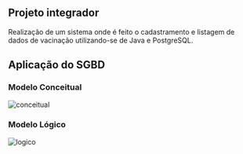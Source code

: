 ## Projeto integrador

Realização de um sistema onde é feito o cadastramento e listagem de dados de vacinação utilizando-se de Java e PostgreSQL.

## Aplicação do SGBD
### Modelo Conceitual

![conceitual](https://github.com/borgesigor/projeto-integrador-puc-vacina-o/assets/42305500/5bac9bb9-81c6-4e6b-b11e-35ff4a48692d)

### Modelo Lógico
![logico](https://github.com/borgesigor/projeto-integrador-puc-vacina-o/assets/42305500/8693b61f-75f9-438d-891e-398ffdfdaffe)
